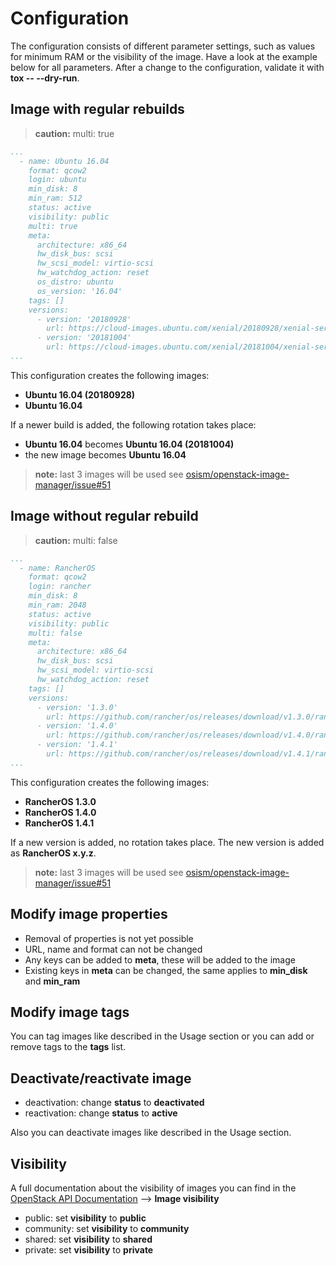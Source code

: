 # Configuration

The configuration consists of different parameter settings, such as values for minimum RAM or the visibility of the image. Have a look at
the example below for all parameters. After a change to the configuration, validate it with **tox -- --dry-run**.

## Image with regular rebuilds

> **caution:** multi: true

```yaml
...
  - name: Ubuntu 16.04
    format: qcow2
    login: ubuntu
    min_disk: 8
    min_ram: 512
    status: active
    visibility: public
    multi: true
    meta:
      architecture: x86_64
      hw_disk_bus: scsi
      hw_scsi_model: virtio-scsi
      hw_watchdog_action: reset
      os_distro: ubuntu
      os_version: '16.04'
    tags: []
    versions:
      - version: '20180928'
        url: https://cloud-images.ubuntu.com/xenial/20180928/xenial-server-cloudimg-amd64-disk1.img
      - version: '20181004'
        url: https://cloud-images.ubuntu.com/xenial/20181004/xenial-server-cloudimg-amd64-disk1.img
...
```

This configuration creates the following images:

* **Ubuntu 16.04 (20180928)**
* **Ubuntu 16.04**

If a newer build is added, the following rotation takes place:

* **Ubuntu 16.04** becomes **Ubuntu 16.04 (20181004)**
* the new image becomes **Ubuntu 16.04**

>**note:** last 3 images will be used see [osism/openstack-image-manager/issue#51](https://github.com/osism/openstack-image-manager/issues/51)

## Image without regular rebuild

> **caution:** multi: false

```yaml
...
  - name: RancherOS
    format: qcow2
    login: rancher
    min_disk: 8
    min_ram: 2048
    status: active
    visibility: public
    multi: false
    meta:
      architecture: x86_64
      hw_disk_bus: scsi
      hw_scsi_model: virtio-scsi
      hw_watchdog_action: reset
    tags: []
    versions:
      - version: '1.3.0'
        url: https://github.com/rancher/os/releases/download/v1.3.0/rancheros-openstack.img
      - version: '1.4.0'
        url: https://github.com/rancher/os/releases/download/v1.4.0/rancheros-openstack.img
      - version: '1.4.1'
        url: https://github.com/rancher/os/releases/download/v1.4.1/rancheros-openstack.img
...
```

This configuration creates the following images:

* **RancherOS 1.3.0**
* **RancherOS 1.4.0**
* **RancherOS 1.4.1**

If a new version is added, no rotation takes place. The new version is added
as **RancherOS x.y.z**.

>**note:** last 3 images will be used see [osism/openstack-image-manager/issue#51](https://github.com/osism/openstack-image-manager/issues/51)

## Modify image properties

* Removal of properties is not yet possible
* URL, name and format can not be changed
* Any keys can be added to **meta**, these will be added to the image
* Existing keys in **meta** can be changed, the same applies to **min_disk**
  and **min_ram**

## Modify image tags

You can tag images like described in the Usage section or you can add or remove tags to the **tags** list.

## Deactivate/reactivate image

* deactivation: change **status** to **deactivated**
* reactivation: change **status** to **active**

Also you can deactivate images like described in the Usage section.

## Visibility

A full documentation about the visibility of images you can find in the
[OpenStack API Documentation](https://developer.openstack.org/api-ref/image/v2/index.html) --> **Image visibility**

* public: set **visibility** to **public**
* community: set **visibility** to **community**
* shared: set **visibility** to **shared**
* private: set **visibility** to **private**
